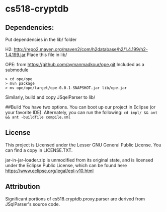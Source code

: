 # cs518-cryptdb

## Dependencies:
Put dependencies in the lib/ folder

H2: http://repo2.maven.org/maven2/com/h2database/h2/1.4.199/h2-1.4.199.jar
Place this file in lib/

OPE: from https://github.com/aymanmadkour/ope.git
Included as a submodule
```> git submodule update --init
> cd ope/ope
> mvn package
> mv ope/ope/target/ope-0.0.1-SNAPSHOT.jar lib/ope.jar
```

Similarly, build and copy JSqelParser to lib/

##Build
You have two options. You can boot up our project in Eclipse (or your favorite IDE). Alternately, you can run the following:
```cd impl/ && ant && ant -buildfile compile.xml```

## License
This project is Licensed under the Lesser GNU General Public License. You can find a copy in LICENSE.TXT.

jar-in-jar-loader.zip is unmodified from its original state, and is licensed under the Eclipse Public License, which can be found here https://www.eclipse.org/legal/epl-v10.html

## Attribution
Significant portions of cs518.cryptdb.proxy.parser are derived from JSqlParser's source code.